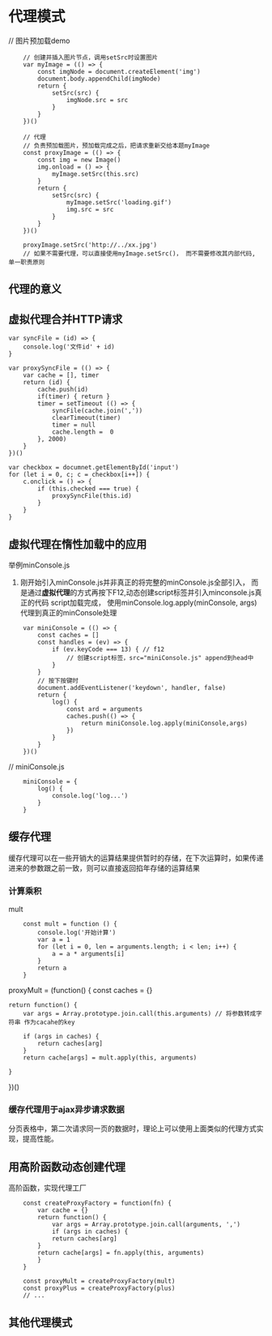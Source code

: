 # 代理模式

// 图片预加载demo

```
    // 创建并插入图片节点，调用setSrc时设置图片
    var myImage = (() => {
        const imgNode = document.createElement('img')
        document.body.appendChild(imgNode)
        return {
            setSrc(src) {
                imgNode.src = src
            }
        }
    })()

    // 代理
    // 负责预加载图片，预加载完成之后，把请求重新交给本题myImage
    const proxyImage = (() => {
        const img = new Image()
        img.onload = () => {
            myImage.setSrc(this.src)
        }
        return {
            setSrc(src) {
                myImage.setSrc('loading.gif')
                img.src = src
            }
        }
    })()

    proxyImage.setSrc('http://../xx.jpg')
    // 如果不需要代理，可以直接使用myImage.setSrc()， 而不需要修改其内部代码, 单一职责原则
```

## 代理的意义

## 虚拟代理合并HTTP请求

```
var syncFile = (id) => {
    console.log('文件id' + id)
}

var proxySyncFile = (() => {
    var cache = [], timer
    return (id) {
        cache.push(id)
        if(timer) { return }
        timer = setTimeout (() => {
            syncFile(cache.join(','))
            clearTimeout(timer)
            timer = null
            cache.length =  0
        }, 2000)
    }
})()

var checkbox = documnet.getElementById('input')
for (let i = 0, c; c = checkbox[i++]) {
    c.onclick = () => {
        if (this.checked === true) {
            proxySyncFile(this.id)
        }
    }
}
```

## 虚拟代理在惰性加载中的应用

举例minConsole.js

1. 刚开始引入minConsole.js并非真正的将完整的minConsole.js全部引入， 而是通过**虚拟代理**的方式再按下F12,动态创建script标签并引入minconsole.js真正的代码 script加载完成，
   使用minConsole.log.apply(minConsole, args) 代理到真正的minConsole处理

```
    var miniConsole = (() => {
        const caches = []
        const handles = (ev) => {
            if (ev.keyCode === 13) { // f12
                // 创建script标签，src="miniConsole.js" append到head中
            }
        }
        // 按下按键时
        document.addEventListener('keydown', handler, false)
        return {
            log() {
                const ard = arguments
                caches.push(() => {
                    return miniConsole.log.apply(miniConsole,args)
                })
            }
        }
    })()
```

// miniConsole.js

```
    miniConsole = {
        log() {
            console.log('log...')
        }
    }
```

## 缓存代理

缓存代理可以在一些开销大的运算结果提供暂时的存储，在下次运算时，如果传递进来的参数跟之前一致，则可以直接返回掐年存储的运算结果

### 计算乘积

mult

```
    const mult = function () {
        console.log('开始计算')
        var a = 1
        for (let i = 0, len = arguments.length; i < len; i++) {
            a = a * arguments[i]
        }
        return a
    }
```

proxyMult = (function() { const caches = {}

    return function() {
        var args = Array.prototype.join.call(this.arguments) // 将参数转成字符串 作为cacahe的key

        if (args in caches) {
            return caches[arg]
        }
        return cache[args] = mult.apply(this, arguments)

    }

})()

### 缓存代理用于ajax异步请求数据

分页表格中，第二次请求同一页的数据时，理论上可以使用上面类似的代理方式实现，提高性能。

## 用高阶函数动态创建代理

高阶函数，实现代理工厂

```
    const createProxyFactory = function(fn) {
        var cache = {}
        return function() {
            var args = Array.prototype.join.call(arguments, ',')
            if (args in caches) {
            return caches[arg]
        }
        return cache[args] = fn.apply(this, arguments)
        }
    }

    const proxyMult = createProxyFactory(mult)
    const proxyPlus = createProxyFactory(plus)
    // ...
```

## 其他代理模式